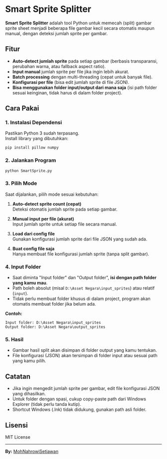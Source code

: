 # Smart Sprite Splitter

**Smart Sprite Splitter** adalah tool Python untuk memecah (split) gambar sprite sheet menjadi beberapa file gambar kecil secara otomatis maupun manual, dengan deteksi jumlah sprite per gambar.

## Fitur

- **Auto-detect jumlah sprite** pada setiap gambar (berbasis transparansi, perubahan warna, atau fallback aspect ratio).
- **Input manual** jumlah sprite per file jika ingin lebih akurat.
- **Batch processing** dengan multi-threading (cepat untuk banyak file).
- **Konfigurasi per file** (bisa edit jumlah sprite di file JSON).
- **Bisa menggunakan folder input/output dari mana saja** (isi path folder sesuai keinginan, tidak harus di dalam folder project).

## Cara Pakai

### 1. Instalasi Dependensi

Pastikan Python 3 sudah terpasang.  
Install library yang dibutuhkan:

```bash
pip install pillow numpy
```

### 2. Jalankan Program

```bash
python SmartSprite.py
```

### 3. Pilih Mode

Saat dijalankan, pilih mode sesuai kebutuhan:

1. **Auto-detect sprite count (cepat)**  
   Deteksi otomatis jumlah sprite pada setiap gambar.

2. **Manual input per file (akurat)**  
   Input jumlah sprite untuk setiap file secara manual.

3. **Load dari config file**  
   Gunakan konfigurasi jumlah sprite dari file JSON yang sudah ada.

4. **Buat config file saja**  
   Hanya membuat file konfigurasi jumlah sprite (tanpa split gambar).

### 4. Input Folder

- Saat diminta "Input folder" dan "Output folder", **isi dengan path folder yang kamu mau**.
- Path boleh absolut (misal `D:\Asset Negara\input_sprites`) atau relatif (`input`).
- Tidak perlu membuat folder khusus di dalam project, program akan otomatis membuat folder jika belum ada.

**Contoh:**
```
Input folder: D:\Asset Negara\input_sprites
Output folder: D:\Asset Negara\output_sprites
```

### 5. Hasil

- Gambar hasil split akan disimpan di folder output yang kamu tentukan.
- File konfigurasi (JSON) akan tersimpan di folder input atau sesuai path yang kamu pilih.

## Catatan

- Jika ingin mengedit jumlah sprite per gambar, edit file konfigurasi JSON yang dihasilkan.
- Untuk folder dengan spasi, cukup copy-paste path dari Windows Explorer (tidak perlu tanda kutip).
- Shortcut Windows (.lnk) tidak didukung, gunakan path asli folder.

## Lisensi

MIT License

---

**By:** [MohNahrowiSetiawan](https://github.com/Mohnahrowisetiawan217)